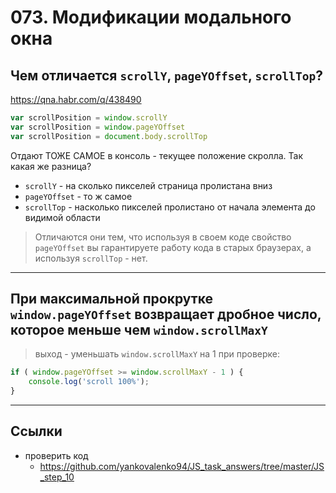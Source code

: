 # 073. Модификации модального окна

## Чем отличается `scrollY`, `pageYOffset`, `scrollTop`?

<https://qna.habr.com/q/438490>

```javascript
var scrollPosition = window.scrollY
var scrollPosition = window.pageYOffset 
var scrollPosition = document.body.scrollTop
```

Отдают ТОЖЕ САМОЕ в консоль - текущее положение скролла. Так какая же разница? 
- `scrollY` - на сколько пикселей страница пролистана вниз
- `pageYOffset` - то ж самое
- `scrollTop` - насколько пикселей пролистано от начала элемента до видимой области 

> Отличаются они тем, что используя в своем коде свойство `pageYOffset` вы гарантируете работу кода в старых браузерах, а используя `scrollTop` - нет. 

---

## При максимальной прокрутке `window.pageYOffset` возвращает дробное число, которое меньше чем `window.scrollMaxY`
> выход - уменьшать `window.scrollMaxY` на 1 при проверке:
```javascript
if ( window.pageYOffset >= window.scrollMaxY - 1 ) {
	console.log('scroll 100%');
}
```

---

## Ссылки

- проверить код
	- https://github.com/yankovalenko94/JS_task_answers/tree/master/JS_step_10
